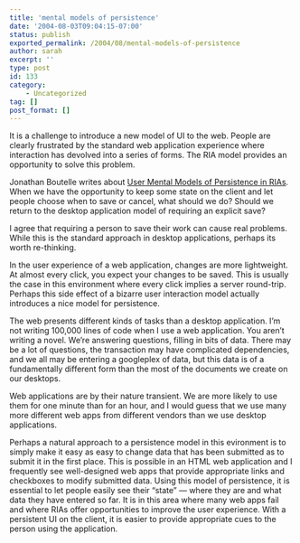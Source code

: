 ```yaml
---
title: 'mental models of persistence'
date: '2004-08-03T09:04:15-07:00'
status: publish
exported_permalink: /2004/08/mental-models-of-persistence
author: sarah
excerpt: ''
type: post
id: 133
category:
    - Uncategorized
tag: []
post_format: []
---
```

It is a challenge to introduce a new model of UI to the web. People are clearly frustrated by the standard web application experience where interaction has devolved into a series of forms. The RIA model provides an opportunity to solve this problem.

Jonathan Boutelle writes about [User Mental Models of Persistence in RIAs](http://www.jonathanboutelle.com/archives/04_06/flash-persist.html). When we have the opportunity to keep some state on the client and let people choose when to save or cancel, what should we do? Should we return to the desktop application model of requiring an explicit save?

I agree that requiring a person to save their work can cause real problems. While this is the standard approach in desktop applications, perhaps its worth re-thinking.

In the user experience of a web application, changes are more lightweight. At almost every click, you expect your changes to be saved. This is usually the case in this environment where every click implies a server round-trip. Perhaps this side effect of a bizarre user interaction model actually introduces a nice model for persistence.

The web presents different kinds of tasks than a desktop application. I’m not writing 100,000 lines of code when I use a web application. You aren’t writing a novel. We’re answering questions, filling in bits of data. There may be a lot of questions, the transaction may have complicated dependencies, and we all may be entering a googleplex of data, but this data is of a fundamentally different form than the most of the documents we create on our desktops.

Web applications are by their nature transient. We are more likely to use them for one minute than for an hour, and I would guess that we use many more different web apps from different vendors than we use desktop applications.

Perhaps a natural approach to a persistence model in this evironment is to simply make it easy as easy to change data that has been submitted as to submit it in the first place. This is possible in an HTML web application and I frequently see well-designed web apps that provide appropriate links and checkboxes to modify submitted data. Using this model of persistence, it is essential to let people easily see their “state” — where they are and what data they have entered so far. It is in this area where many web apps fail and where RIAs offer opportunities to improve the user experience. With a persistent UI on the client, it is easier to provide appropriate cues to the person using the application.